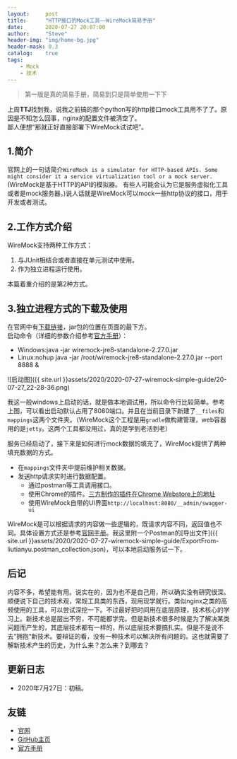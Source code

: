 ```yaml
---
layout:     post
title:      "HTTP接口的Mock工具——WireMock简易手册"
date:       2020-07-27 20:07:00
author:     "Steve"
header-img: "img/home-bg.jpg"
header-mask: 0.3
catalog:    true
tags:
    - Mock
    - 技术
---
```



> 第一版是真的简易手册，简易到只是简单使用一下下

上周**TTJ**找到我，说我之前搞的那个python写的http接口mock工具用不了了。原因是不知怎么回事，nginx的配置文件被清空了。<br>
鄙人便想“那就正好直接部署下WireMock试试吧”。

## 1.简介

官网上的一句话简介`WireMock is a simulator for HTTP-based APIs. Some might consider it a service virtualization tool or a mock server.`(WireMock是基于HTTP的API的模拟器。 有些人可能会认为它是服务虚拟化工具或者是mock服务器。)说人话就是WireMock可以mock一些http协议的接口，用于开发或者测试。

## 2.工作方式介绍

WireMock支持两种工作方式：
1. 与JUnit相结合或者直接在单元测试中使用。
2. 作为独立进程运行使用。

本篇着重介绍的是第2种方式。

## 3.独立进程方式的下载及使用

在官网中有[下载链接](http://wiremock.org/docs/download-and-installation/)，jar包的位置在页面的最下方。<br>
启动命令（详细的参数介绍参考[官方手册](http://wiremock.org/docs/running-standalone/)）：
- Windows:java -jar wiremock-jre8-standalone-2.27.0.jar
- Linux:nohup java -jar /root/wiremock-jre8-standalone-2.27.0.jar --port 8888 &

![启动图]({{ site.url }}assets/2020/2020-07-27-wiremock-simple-guide/20-07-27_22-28-36.png)

我这一般windows上启动的话，就是做本地调试用，所以命令行比较简单。参考上图，可以看出启动默认占用了8080端口。并且在当前目录下新建了`__files`和`mappings`这两个文件夹。（WireMock这个工程是用`gradle`做构建管理，web容器用的是`jetty`。这两个工具都没用过，真的是学到老活到老）

服务已经启动了，接下来是如何进行mock数据的填充了，WireMock提供了两种填充数据的方式。
- 在`mappings`文件夹中提前维护相关数据。
- 发送http请求实时进行数据配置。
  - 通过postman等工具调用接口。
  - 使用Chrome的插件。[三方制作的插件在Chrome Webstore上的地址](https://chrome.google.com/webstore/detail/wiremock-extension/ikiaofdpbmofgmlhajfnhdjelkleljbl?utm_source=chrome-ntp-icon)
  - 使用WireMock自带的UI界面`http://localhost:8080/__admin/swagger-ui`

WireMock是可以根据请求的内容做一些逻辑的，既请求内容不同，返回值也不同。具体设置方式还是参考[官网手册](http://wiremock.org/docs/request-matching/)。我这里附一个Postman的[导出文件]({{ site.url }}assets/2020/2020-07-27-wiremock-simple-guide/ExportFrom-liutianyu.postman_collection.json)，可以本地启动服务试一下。

## 后记

内容不多，希望能有用。说实在的，因为也不是自己用，所以确实没有研究很深。顺便说下自己的技术观，常规工具类的东西，现用现学就行。类似nginx之类的高频使用的工具，可以尝试深挖一下。不过最好把时间用在底层原理，技术核心的学习上。新技术总是层出不穷，不可能都学完。但是新技术很多时候是为了解决某类问题而产生的，其底层技术都有一样的，所以底层技术要搞扎实。但是不是说不去“拥抱”新技术。要辩证的看，没有一种技术可以解决所有问题的。这也就需要了解新技术产生的历史，为什么来？怎么来？到哪去？

## 更新日志
- 2020年7月27日：初稿。

## 友链
- [官网](http://wiremock.org/)
- [GitHub主页](https://github.com/tomakehurst/wiremock)
- [官方手册](http://wiremock.org/docs/)

